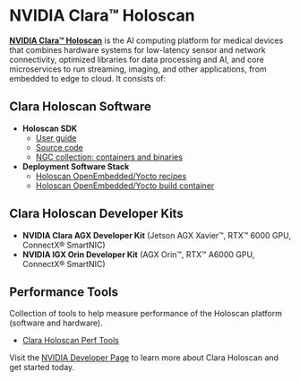 # NVIDIA Clara™ Holoscan

__[NVIDIA Clara™ Holoscan](https://www.nvidia.com/en-us/clara/medical-devices/)__ is the AI computing platform for medical devices that combines hardware systems for low-latency sensor and network connectivity, optimized libraries for data processing and AI, and core microservices to run streaming, imaging, and other applications, from embedded to edge to cloud. It consists of:

## Clara Holoscan Software
* **Holoscan SDK**
    * [User guide](https://docs.nvidia.com/clara-holoscan/sdk-user-guide/index.html)
    * [Source code](https://github.com/nvidia-holoscan/holoscan-sdk)
    * [NGC collection: containers and binaries](https://catalog.ngc.nvidia.com/orgs/nvidia/teams/clara-holoscan/collections/clara_holoscan)
* **Deployment Software Stack**
    * [Holoscan OpenEmbedded/Yocto recipes](https://github.com/nvidia-holoscan/meta-tegra-holoscan)
    * [Holoscan OpenEmbedded/Yocto build container](https://catalog.ngc.nvidia.com/orgs/nvidia/teams/clara-holoscan/containers/holoscan-mgx-oe-builder)

## Clara Holoscan Developer Kits
* **NVIDIA Clara AGX Developer Kit** (Jetson AGX Xavier™, RTX™ 6000 GPU, ConnectX® SmartNIC)
* **NVIDIA IGX Orin Developer Kit** (AGX Orin™, RTX™ A6000 GPU, ConnectX® SmartNIC)

## Performance Tools
Collection of tools to help measure performance of the Holoscan platform (software and hardware).
* [Clara Holoscan Perf Tools](https://github.com/nvidia-holoscan/holoscan-perf-tools)

Visit the [NVIDIA Developer Page](https://developer.nvidia.com/clara-holoscan-sdk) to learn more about Clara Holoscan and get started today.
